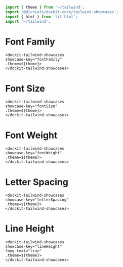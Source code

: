 ```js script
import { theme } from '~/tailwind';
import '@divriots/dockit-core/tailwind-showcases';
import { html } from 'lit-html';
import '~/tailwind';
```

<link rel="preconnect" href="https://fonts.googleapis.com">
<link rel="preconnect" href="https://fonts.gstatic.com" crossorigin>
<link href="https://fonts.googleapis.com/css2?family=Space+Grotesk:wght@400;600&display=swap" rel="stylesheet">

<style>
:root {
  font-family: 'Space Grotesk'!important;
}
</style>

# Font Family

```html:html
<dockit-tailwind-showcases
showcase-key="fontFamily"
.theme=${theme}>
</dockit-tailwind-showcases>
```

# Font Size

```html:html
<dockit-tailwind-showcases
showcase-key="fontSize"
.theme=${theme}>
</dockit-tailwind-showcases>
```

# Font Weight

```html:html
<dockit-tailwind-showcases
showcase-key="fontWeight"
.theme=${theme}>
</dockit-tailwind-showcases>
```

# Letter Spacing

```html:html
<dockit-tailwind-showcases
showcase-key="letterSpacing"
.theme=${theme}>
</dockit-tailwind-showcases>
```

# Line Height

```html:html
<dockit-tailwind-showcases
showcase-key="lineHeight"
long-text="true"
.theme=${theme}>
</dockit-tailwind-showcases>
```
